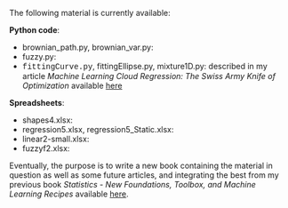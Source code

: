 The following material is currently available:

<b>Python code</b>:

<ul>
  <li> brownian_path.py, brownian_var.py: </li>
  <li> fuzzy.py: </li>
  <li> <font face="Courier">fittingCurve.py</font>, fittingEllipse.py, mixture1D.py: described in my article <em>Machine Learning Cloud Regression: The Swiss Army Knife of Optimization</em> available <a href="https://mltechniques.com/2022/08/25/machine-learning-cloud-regression-the-swiss-army-knife-of-optimization/">here</a></li>
</ul>

<b>Spreadsheets</b>: 

<ul>
  <li> shapes4.xlsx: </li>
  <li> regression5.xlsx, regression5_Static.xlsx: </li>
  <li> linear2-small.xlsx: </li>
  <li>fuzzyf2.xlsx: </li>
</ul>

Eventually, the purpose is to write a new book containing the material in question as well as some future articles, and integrating the best from my previous book <em>Statistics - New Foundations, Toolbox, and Machine Learning Recipes</em> available <a href="https://mltechniques.com/resources/">here</a>.
